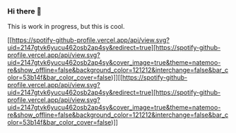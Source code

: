 ### Hi there 👋
This is work in progress, but this is cool.

[[https://spotify-github-profile.vercel.app/api/view.svg?uid=2147gtvk6yucu462osb2ap4sy&redirect=true][https://spotify-github-profile.vercel.app/api/view.svg?uid=2147gtvk6yucu462osb2ap4sy&cover_image=true&theme=natemoo-re&show_offline=false&background_color=121212&interchange=false&bar_color=53b14f&bar_color_cover=false)]][[https://spotify-github-profile.vercel.app/api/view.svg?uid=2147gtvk6yucu462osb2ap4sy&redirect=true][https://spotify-github-profile.vercel.app/api/view.svg?uid=2147gtvk6yucu462osb2ap4sy&cover_image=true&theme=natemoo-re&show_offline=false&background_color=121212&interchange=false&bar_color=53b14f&bar_color_cover=false)]]
